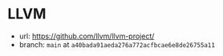 # LLVM

- url: <https://github.com/llvm/llvm-project/>
- branch: `main` at `a40bada91aeda276a772acfbcae6e8de26755a11`
